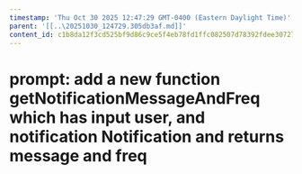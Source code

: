 ```yaml
---
timestamp: 'Thu Oct 30 2025 12:47:29 GMT-0400 (Eastern Daylight Time)'
parent: '[[..\20251030_124729.305db3af.md]]'
content_id: c1b8da12f3cd525bf9d86c9ce5f4eb78fd1ffc082507d78392fdee307277caf7
---
```


# prompt: add a new function getNotificationMessageAndFreq which has input user, and notification Notification and returns message and freq
